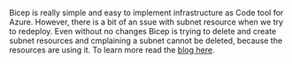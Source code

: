 Bicep is really simple and easy to implement infrastructure as Code tool for Azure. However, there is a bit of an ssue with subnet resource when we try to redeploy. Even without no changes Bicep is trying to delete and create subnet resources and cmplaining a subnet cannot be deleted, because the resources are using it. To learn more read the [blog here](https://chamindac.blogspot.com/2022/11/resolve-badrequest-message-error-code.html).